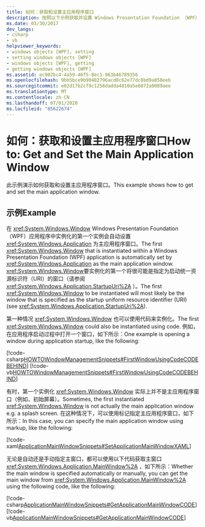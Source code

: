 ```yaml
---
title: 如何：获取和设置主应用程序窗口
description: 按照以下示例获取并设置 Windows Presentation Foundation （WPF）应用程序中的主应用程序窗口。
ms.date: 03/30/2017
dev_langs:
- csharp
- vb
helpviewer_keywords:
- windows objects [WPF], setting
- setting windows objects [WPF]
- windows objects [WPF], getting
- getting windows objects [WPF]
ms.assetid: ec902bc4-4a59-46f5-8ec1-963b46789356
ms.openlocfilehash: 9bb5bce9b90482796acd8c62e77dc8bd9a850eeb
ms.sourcegitcommit: e02d17b2cf9c1258dadda4810a5e6072a0089aee
ms.translationtype: MT
ms.contentlocale: zh-CN
ms.lasthandoff: 07/01/2020
ms.locfileid: "85622674"
---
```

# <a name="how-to-get-and-set-the-main-application-window"></a><span data-ttu-id="2c8f7-103">如何：获取和设置主应用程序窗口</span><span class="sxs-lookup"><span data-stu-id="2c8f7-103">How to: Get and Set the Main Application Window</span></span>
<span data-ttu-id="2c8f7-104">此示例演示如何获取和设置主应用程序窗口。</span><span class="sxs-lookup"><span data-stu-id="2c8f7-104">This example shows how to get and set the main application window.</span></span>  
  
## <a name="example"></a><span data-ttu-id="2c8f7-105">示例</span><span class="sxs-lookup"><span data-stu-id="2c8f7-105">Example</span></span>  
 <span data-ttu-id="2c8f7-106">在 <xref:System.Windows.Window> Windows Presentation Foundation （WPF）应用程序中实例化的第一个实例会自动设置 <xref:System.Windows.Application> 为主应用程序窗口。</span><span class="sxs-lookup"><span data-stu-id="2c8f7-106">The first <xref:System.Windows.Window> that is instantiated within a Windows Presentation Foundation (WPF) application is automatically set by <xref:System.Windows.Application> as the main application window.</span></span> <span data-ttu-id="2c8f7-107"><xref:System.Windows.Window>要实例化的第一个将很可能是指定为启动统一资源标识符（URI）的窗口（请参阅 <xref:System.Windows.Application.StartupUri%2A> ）。</span><span class="sxs-lookup"><span data-stu-id="2c8f7-107">The first <xref:System.Windows.Window> to be instantiated will most likely be the window that is specified as the startup uniform resource identifier (URI) (see <xref:System.Windows.Application.StartupUri%2A>).</span></span>  
  
 <span data-ttu-id="2c8f7-108">第一种情况 <xref:System.Windows.Window> 也可以使用代码来实例化。</span><span class="sxs-lookup"><span data-stu-id="2c8f7-108">The first <xref:System.Windows.Window> could also be instantiated using code.</span></span> <span data-ttu-id="2c8f7-109">例如，在应用程序启动过程中打开一个窗口，如下所示：</span><span class="sxs-lookup"><span data-stu-id="2c8f7-109">One example is opening a window during application startup, like the following:</span></span>  
  
 [!code-csharp[HOWTOWindowManagementSnippets#FirstWindowUsingCodeCODEBEHIND](~/samples/snippets/csharp/VS_Snippets_Wpf/HOWTOWindowManagementSnippets/CSharp/App.xaml.cs#firstwindowusingcodecodebehind)]
 [!code-vb[HOWTOWindowManagementSnippets#FirstWindowUsingCodeCODEBEHIND](~/samples/snippets/visualbasic/VS_Snippets_Wpf/HOWTOWindowManagementSnippets/visualbasic/application.xaml.vb#firstwindowusingcodecodebehind)]  
  
 <span data-ttu-id="2c8f7-110">有时，第一个实例化 <xref:System.Windows.Window> 实际上并不是主应用程序窗口（例如，初始屏幕）。</span><span class="sxs-lookup"><span data-stu-id="2c8f7-110">Sometimes, the first instantiated <xref:System.Windows.Window> is not actually the main application window e.g. a splash screen.</span></span> <span data-ttu-id="2c8f7-111">在这种情况下，可以使用标记指定主应用程序窗口，如下所示：</span><span class="sxs-lookup"><span data-stu-id="2c8f7-111">In this case, you can specify the main application window using markup, like the following:</span></span>  
  
 [!code-xaml[ApplicationMainWindowSnippets#SetApplicationMainWindowXAML](~/samples/snippets/xaml/VS_Snippets_Wpf/ApplicationMainWindowSnippets/XAML/App.xaml#setapplicationmainwindowxaml)]  
  
 <span data-ttu-id="2c8f7-112">无论是自动还是手动指定主窗口，都可以使用以下代码获取主窗口 <xref:System.Windows.Application.MainWindow%2A> ，如下所示：</span><span class="sxs-lookup"><span data-stu-id="2c8f7-112">Whether the main window is specified automatically or manually, you can get the main window from <xref:System.Windows.Application.MainWindow%2A> using the following code, like the following:</span></span>  
  
 [!code-csharp[ApplicationMainWindowSnippets#GetApplicationMainWindowCODE](~/samples/snippets/csharp/VS_Snippets_Wpf/ApplicationMainWindowSnippets/CSharp/App.xaml.cs#getapplicationmainwindowcode)]
 [!code-vb[ApplicationMainWindowSnippets#GetApplicationMainWindowCODE](~/samples/snippets/visualbasic/VS_Snippets_Wpf/ApplicationMainWindowSnippets/visualbasic/application.xaml.vb#getapplicationmainwindowcode)]
